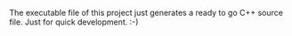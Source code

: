 The executable file of this project just generates a ready to go C++ source file.
Just for quick development. :-)
